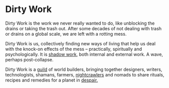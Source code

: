 # Dirty Work

Dirty Work is the work we never really wanted to do, like unblocking the drains or taking the trash out. After some decades of not dealing with trash or drains on a global scale, we are left with a rotting mess.

Dirty Work is us, collectively finding new ways of living that help us deal with the knock-on effects of the mess – practically, spiritually and psychologically. It is [shadow work](https://www.youtube.com/watch?v=T_lxS_blPvM), both internal and external work. A wave, perhaps post-collapse. 

Dirty Work is a [guild](https://en.m.wikipedia.org/wiki/Guild) of world builders, bringing together designers, writers, technologists, shamans, farmers, [nightcrawlers](https://www.youtube.com/watch?v=X8kYDQan8bw) and nomads to share rituals, recipes and remedies for a planet in [despair.](https://dirty.work/Deep%20Adaptation:%20A%20Map%20for%20Navigating%20Climate%20Tragedy%20-%20Lifeworth%20https://www.lifeworth.com/deepadaptation.pdf)

